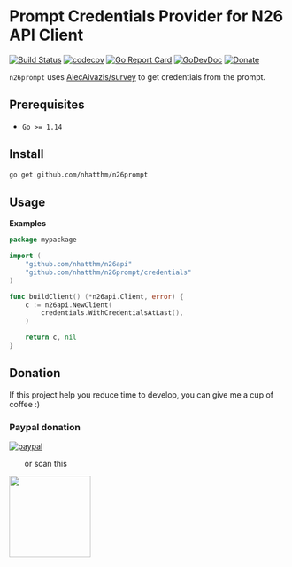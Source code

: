 # Prompt Credentials Provider for N26 API Client

[![Build Status](https://github.com/nhatthm/n26prompt/actions/workflows/test.yaml/badge.svg)](https://github.com/nhatthm/n26prompt/actions/workflows/test.yaml)
[![codecov](https://codecov.io/gh/nhatthm/n26prompt/branch/master/graph/badge.svg?token=eTdAgDE2vR)](https://codecov.io/gh/nhatthm/n26prompt)
[![Go Report Card](https://goreportcard.com/badge/github.com/nhatthm/httpmock)](https://goreportcard.com/report/github.com/nhatthm/httpmock)
[![GoDevDoc](https://img.shields.io/badge/dev-doc-00ADD8?logo=go)](https://pkg.go.dev/github.com/nhatthm/n26prompt)
[![Donate](https://img.shields.io/badge/Donate-PayPal-green.svg)](https://www.paypal.com/donate/?hosted_button_id=44BH3UA6UUAMJ)

`n26prompt` uses [AlecAivazis/survey](https://github.com/AlecAivazis/survey) to get credentials from the prompt.

## Prerequisites

- `Go >= 1.14`

## Install

```bash
go get github.com/nhatthm/n26prompt
```

## Usage

**Examples**

```go
package mypackage

import (
	"github.com/nhatthm/n26api"
	"github.com/nhatthm/n26prompt/credentials"
)

func buildClient() (*n26api.Client, error) {
	c := n26api.NewClient(
		credentials.WithCredentialsAtLast(),
	)

	return c, nil
}
```

## Donation

If this project help you reduce time to develop, you can give me a cup of coffee :)

### Paypal donation

[![paypal](https://www.paypalobjects.com/en_US/i/btn/btn_donateCC_LG.gif)](https://www.paypal.com/donate/?hosted_button_id=44BH3UA6UUAMJ)

&nbsp;&nbsp;&nbsp;&nbsp;&nbsp;&nbsp;&nbsp;or scan this

<img src="https://user-images.githubusercontent.com/1154587/113494222-ad8cb200-94e6-11eb-9ef3-eb883ada222a.png" width="147px" />

